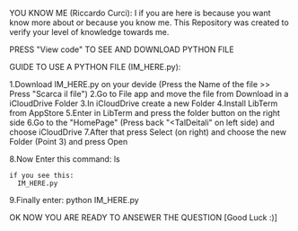 YOU KNOW ME (Riccardo Curci):
  I if you are here is because you want know more about or because you know me. This Repository was created to verify your level of knowledge towards me.

PRESS "View code" TO SEE AND DOWNLOAD PYTHON FILE

GUIDE TO USE A PYTHON FILE (IM_HERE.py):

  1.Download IM_HERE.py on your devide (Press the Name of the file >> Press "Scarca il file")
  2.Go to File app and move the file from Download in a iCloudDrive Folder
  3.In iCloudDrive create a new Folder
  4.Install LibTerm from AppStore
  5.Enter in LibTerm and press the folder button on the right side
  6.Go to the "HomePage" (Press back "<TalDeitali" on left side) and choose iCloudDrive
  7.After that press Select (on right) and choose the new Folder (Point 3) and press Open

  8.Now Enter this command:
      ls

    if you see this:
      IM_HERE.py

  9.Finally enter:
    python IM_HERE.py

OK NOW YOU ARE READY TO ANSEWER THE QUESTION [Good Luck :)]
